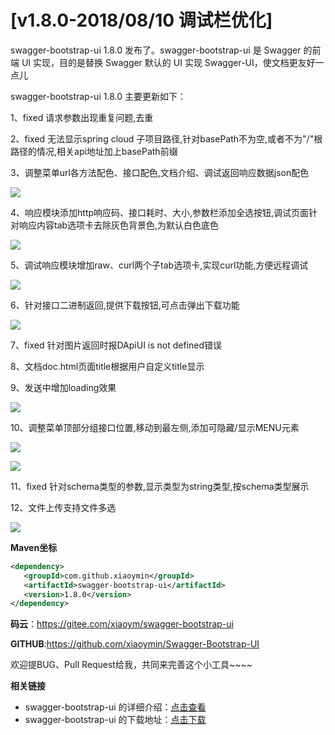 # [v1.8.0-2018/08/10 调试栏优化]

swagger-bootstrap-ui 1.8.0 发布了。swagger-bootstrap-ui 是 Swagger 的前端 UI 实现，目的是替换 Swagger 默认的 UI 实现 Swagger-UI，使文档更友好一点儿 

swagger-bootstrap-ui 1.8.0 主要更新如下： 

1、fixed 请求参数出现重复问题,去重

2、fixed 无法显示spring cloud 子项目路径,针对basePath不为空,或者不为"/"根路径的情况,相关api地址加上basePath前缀

3、调整菜单url各方法配色、接口配色,文档介绍、调试返回响应数据json配色

![](/knife4j/images/blog/swagger-bootstrap-ui-1.8.0-issue/methodJson.png)

4、响应模块添加http响应码、接口耗时、大小,参数栏添加全选按钮,调试页面针对响应内容tab选项卡去除灰色背景色,为默认白色底色

![](/knife4j/images/blog/swagger-bootstrap-ui-1.8.0-issue/rcode.png)

5、调试响应模块增加raw、curl两个子tab选项卡,实现curl功能,方便远程调试

![](/knife4j/images/blog/swagger-bootstrap-ui-1.8.0-issue/curl.png)

6、针对接口二进制返回,提供下载按钮,可点击弹出下载功能

![](/knife4j/images/blog/swagger-bootstrap-ui-1.8.0-issue/download.png)

7、fixed 针对图片返回时报DApiUI is not defined错误

8、文档doc.html页面title根据用户自定义title显示

9、发送中增加loading效果

![](/knife4j/images/blog/swagger-bootstrap-ui-1.8.0-issue/loading.png)

10、调整菜单顶部分组接口位置,移动到最左侧,添加可隐藏/显示MENU元素

![](/knife4j/images/blog/swagger-bootstrap-ui-1.8.0-issue/m1.png)

![](/knife4j/images/blog/swagger-bootstrap-ui-1.8.0-issue/m2.png)

11、fixed 针对schema类型的参数,显示类型为string类型,按schema类型展示

12、文件上传支持文件多选

![](/knife4j/images/blog/swagger-bootstrap-ui-1.8.0-issue/upload.png)

**Maven坐标**

```xml
<dependency>
   <groupId>com.github.xiaoymin</groupId>
   <artifactId>swagger-bootstrap-ui</artifactId>
   <version>1.8.0</version>
</dependency>
```
**码云**：https://gitee.com/xiaoym/swagger-bootstrap-ui

**GITHUB**:https://github.com/xiaoymin/Swagger-Bootstrap-UI

欢迎提BUG、Pull Request给我，共同来完善这个小工具~~~~


**相关链接**

- swagger-bootstrap-ui 的详细介绍：[点击查看](https://www.oschina.net/p/swagger-bootstrap-ui)
- swagger-bootstrap-ui 的下载地址：[点击下载](https://git.oschina.net/xiaoym/swagger-bootstrap-ui/releases)
